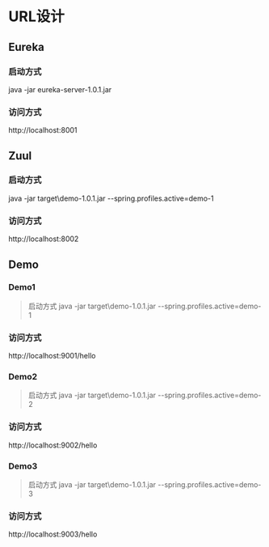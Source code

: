 # URL设计
## Eureka  
### 启动方式
java -jar eureka-server-1.0.1.jar
### 访问方式
http://localhost:8001

## Zuul
### 启动方式
java -jar target\demo-1.0.1.jar --spring.profiles.active=demo-1
### 访问方式
http://localhost:8002

## Demo
### Demo1
> 启动方式
java -jar target\demo-1.0.1.jar --spring.profiles.active=demo-1
### 访问方式
http://localhost:9001/hello

### Demo2
> 启动方式
java -jar target\demo-1.0.1.jar --spring.profiles.active=demo-2
### 访问方式
http://localhost:9002/hello

### Demo3
> 启动方式
java -jar target\demo-1.0.1.jar --spring.profiles.active=demo-3
### 访问方式
http://localhost:9003/hello